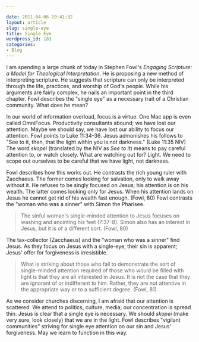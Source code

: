 ```yaml
---

date: 2011-04-06 19:41:32
layout: article
slug: single-eye
title: Single Eye
wordpress_id: 183
categories:
- Blog
---
```


I am spending a large chunk of today in Stephen Fowl's *Engaging Scripture: a Model for Theological Interpretation*. He is proposing a new method of interpreting scripture. He suggests that scripture can only be interpreted through the life, practices, and worship of God's people. While his arguments are fairly complex, he nails an important point in the third chapter. Fowl describes the "single eye" as a necessary trait of a Christian community.  What does he mean?

In our world of information overload, focus is a virtue. One Mac app is even called OmniFocus. Productivity consultants abound; we have lost our attention. Maybe we should say, we have lost our ability to focus our attention. Fowl points to Luke 11:34-36. Jesus admonishes his follows to "See to it, then, that the light within you is not darkness." (Luke 11:35 NIV) The word *skopei* (translated by the NIV as *See to it*) means to pay careful attention to, or watch closely. What are watching out for? Light. We need to scope out ourselves to be careful that we have light, not darkness.

Fowl describes how this works out. He contrasts the rich young ruler with Zacchaeus. The former comes looking for salvation, only to walk away without it. He refuses to be singly focused on Jesus; his attention is on his wealth. The latter comes looking only for Jesus. When his attention lands on Jesus he cannot get rid of his wealth fast enough. (Fowl, 80) Fowl contrasts the "woman who was a sinner" with Simon the Pharisee.

>The sinful woman's single-minded attention to Jesus focuses on washing and anointing his feet (7:37-8). Simon also has an interest in Jesus, but it is of a different sort. (Fowl, 80)

The tax-collector (Zacchaeus) and the "woman who was a sinner" find Jesus. As they focus on Jesus with a single-eye, their sin is apparent; Jesus' offer for forgiveness is irresistible.

>What is striking about those who fail to demonstrate the sort of single-minded attention required of those who would be filled with light is that they are all interested in Jesus. It is not the case that they are ignorant of or indifferent to him. Rather, they are not attentive in the appropriate way or to a sufficient degree. (Fowl, 81)

As we consider churches discerning, I am afraid that our attention is scattered. We attend to politics, culture, media; our concentration is spread thin. Jesus is clear that a single eye is necessary. We should *skopei* (make very sure, look closely) that we are in the light. Fowl describes "vigilant communities" striving for single eye attention on our sin and Jesus' forgiveness. May we learn to function in this way.

